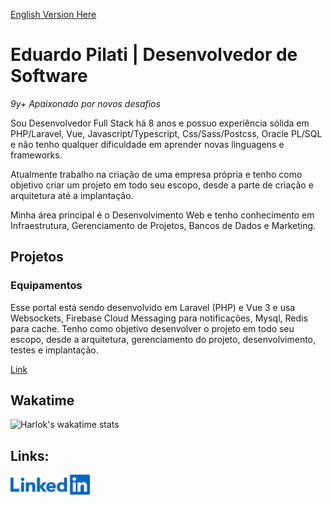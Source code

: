 [English Version Here](https://github.com/eduardopilati/eduardopilati/blob/main/README_EN.md)

# Eduardo Pilati | Desenvolvedor de Software

*9y+ Apaixonado por novos desafios*

Sou Desenvolvedor Full Stack há 8 anos e possuo experiência sólida em PHP/Laravel, Vue, Javascript/Typescript, Css/Sass/Postcss, Oracle PL/SQL e não tenho qualquer dificuldade em aprender novas linguagens e frameworks.

Atualmente trabalho na criação de uma empresa própria e tenho como objetivo criar um projeto em todo seu escopo, desde a parte de criação e arquitetura até a implantação.

Minha área principal é o Desenvolvimento Web e tenho conhecimento em Infraestrutura, Gerenciamento de Projetos, Bancos de Dados e Marketing.

## Projetos

### Equipamentos

Esse portal está sendo desenvolvido em Laravel (PHP) e Vue 3 e usa Websockets, Firebase Cloud Messaging para notificações, Mysql, Redis para cache. Tenho como objetivo desenvolver o projeto em todo seu escopo, desde a arquitetura, gerenciamento do projeto, desenvolvimento, testes e implantação.

[Link](https://github.com/Agroarca/equipamentos)

## Wakatime
![Harlok's wakatime stats](https://github-readme-stats.vercel.app/api/wakatime?username=pilati&layout=compact&langs_count=30&custom_title=Wakatime+Top+Languages)

## Links:

[<img alt="Linkedin" src="https://github.com/eduardopilati/eduardopilati/blob/main/LinkedinLogo.png" height="32">](https://www.linkedin.com/in/eduardo-pilati/)
